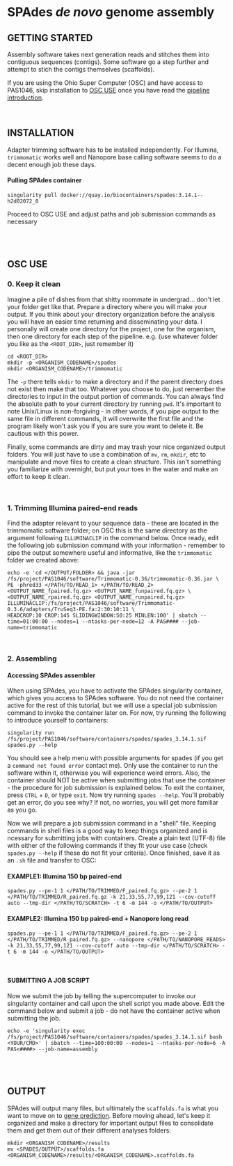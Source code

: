 # SPAdes *de novo* genome assembly

## GETTING STARTED 
Assembly software takes next generation reads and stitches them into contiguous sequences (contigs). Some software go a step further and attempt to stich the contigs themselves (scaffolds).

If you are using the Ohio Super Computer (OSC) and have access to PAS1046, skip installation to [OSC USE](https://gitlab.com/xonq/tutorials/-/blob/master/assembly.md#osc-use) once you have read the [pipeline introduction](https://gitlab.com/xonq/tutorials/-/blob/master/annotationPipeline.md#getting-started).

<br />

## INSTALLATION
Adapter trimming software has to be installed independently. For Illumina, `trimmomatic` works well and Nanopore base calling software seems to do a decent enough job these days.

#### Pulling SPAdes container
```
singularity pull docker://quay.io/biocontainers/spades:3.14.1--h2d02072_0
```

Proceed to OSC USE and adjust paths and job submission commands as necessary

<br /><br />

## OSC USE
### 0. Keep it clean
Imagine a pile of dishes from that shitty roommate in undergrad... don't let your folder get like that. Prepare a directory where you will make your output. If you think about your directory organization before the analysis you will have an easier time returning and disseminating your data. I personally will create one directory for the project, one for the organism, then one directory for each step of the pipeline. e.g. (use whatever folder you like as the `<ROOT_DIR>`, just remember it)
```
cd <ROOT_DIR>
mkdir -p <ORGANISM_CODENAME>/spades
mkdir <ORGANISM_CODENAME>/trimmomatic
```
The `-p` there tells `mkdir` to make a directory and if the parent directory does not exist then make that too. Whatever you choose to do, just remember the directories to input in the output portion of commands. You can always find the absolute path to your current directory by running `pwd`. It's important to note Unix/Linux is non-forgiving - in other words, if you pipe output to the same file in different commands, it will overwrite the first file and the program likely won't ask you if you are sure you want to delete it. Be cautious with this power.

Finally, some commands are dirty and may trash your nice organized output folders. You will just have to use a combination of `mv`, `rm`, `mkdir`, etc to manipulate and move files to create a clean structure. This isn't something you familiarize with overnight, but put your toes in the water and make an effort to keep it clean.

<br />

### 1. Trimming Illumina paired-end reads
Find the adapter relevant to your sequence data - these are located in the trimmomatic software folder; on OSC this is the same directory as the argument following `ILLUMINACLIP` in the command below. Once ready, edit the following job submission command with your information - remember to pipe the output somewhere useful and informative, like the `trimmomatic` folder we created above:
```
echo -e 'cd </OUTPUT/FOLDER> && java -jar /fs/project/PAS1046/software/Trimmomatic-0.36/trimmomatic-0.36.jar \
PE -phred33 </PATH/TO/READ_1> </PATH/TO/READ_2> <OUTPUT_NAME_fpaired.fq.gz> <OUTPUT_NAME_funpaired.fq.gz> \
<OUTPUT_NAME_rpaired.fq.gz> <OUTPUT_NAME_runpaired.fq.gz> ILLUMINACLIP:/fs/project/PAS1046/software/Trimmomatic-0.3.6/adapters/TruSeq3-PE.fa:2:30:10:11 \
HEADCROP:10 CROP:145 SLIDINGWINDOW:50:25 MINLEN:100' | sbatch --time=01:00:00 --nodes=1 --ntasks-per-node=12 -A PAS#### --job-name=trimmomatic
```

<br />

### 2. Assembling
#### Accessing SPAdes assembler
When using SPAdes, you have to activate the SPAdes singularity container, which gives you access to SPAdes software. You do not need the container active for the rest of this tutorial, but we will use a special job submission command to invoke the container later on. For now, try running the following to introduce yourself to containers: 
```
singularity run /fs/project/PAS1046/software/containers/spades/spades_3.14.1.sif
spades.py --help
```

You should see a help menu with possible arguments for spades (if you get a `command not found error` contact me). Only use the container to run the software within it, otherwise you will experience weird errors. Also, the container should NOT be active when submitting jobs that use the container - the procedure for job submission is explained below. To exit the container, press `CTRL` + `D`, or type `exit`. Now try running `spades --help`. You'll probably get an error, do you see why? If not, no worries, you will get more familiar as you go.

Now we will prepare a job submission command in a "shell" file. Keeping commands in shell files is a good way to keep things organized and is ncessary for submitting jobs with containers. Create a plain text (UTF-8) file with either of the following commands if they fit your use case (check `spades.py --help` if these do not fit your criteria). Once finished, save it as an `.sh` file and transfer to OSC:

#### EXAMPLE1: Illumina 150 bp paired-end

```
spades.py --pe-1 1 </PATH/TO/TRIMMED/F_paired.fq.gz> --pe-2 1 </PATH/TO/TRIMMED/R_paired.fq.gz -k 21,33,55,77,99,121 --cov-cutoff auto --tmp-dir </PATH/TO/SCRATCH> -t 6 -m 144 -o </PATH/TO/OUTPUT>
```

#### EXAMPLE2: Illumina 150 bp paired-end + Nanopore long read

```
spades.py --pe-1 1 </PATH/TO/TRIMMED/F_paired.fq.gz> --pe-2 1 </PATH/TO/TRIMMED/R_paired.fq.gz> --nanopore </PATH/TO/NANOPORE_READS> -k 21,33,55,77,99,121 --cov-cutoff auto --tmp-dir </PATH/TO/SCRATCH> -t 6 -m 144 -o </PATH/TO/OUTPUT>
```

<br />

#### SUBMITTING A JOB SCRIPT
Now we submit the job by telling the supercomputer to invoke our singularity container and call upon the shell script you made above. Edit the command below and submit a job - do not have the container active when submitting the job.
```
echo -e 'singularity exec /fs/project/PAS1046/software/containers/spades/spades_3.14.1.sif bash <YOUR/CMD>' | sbatch --time=100:00:00 --nodes=1 --ntasks-per-node=6 -A PAS<####> --job-name=assembly
```

<br /><br />

## OUTPUT
SPAdes will output many files, but ultimately the `scaffolds.fa` is what you want to move on to [gene prediction](https://gitlab.com/xonq/tutorials/-/blob/master/funannotate.md#3.-predict-genes). Before moving ahead, let's keep it organized and make a directory for important output files to consolidate them and get them out of their different analyses folders:

```
mkdir <ORGANISM_CODENAME>/results
mv <SPADES/OUTPUT>/scaffolds.fa <ORGANISM_CODENAME>/results/<ORGANISM_CODENAME>.scaffolds.fa
```
